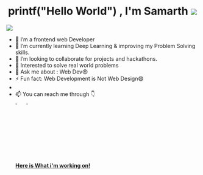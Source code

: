 
<h1 align="center">   printf("Hello World") , I'm Samarth <img src="https://img.icons8.com/emoji/48/000000/waving-hand-emoji.png"/></h1>
<img align = "center" src="https://img.icons8.com/external-flat-juicy-fish/60/000000/external-male-coding-and-development-flat-flat-juicy-fish.png"/>


- 🔭 I’m a frontend web Developer
- 🌱 I’m currently learning Deep Learning & improving my Problem Solving skills.
- 👯 I’m looking to collaborate for projects and hackathons.
- 🤔 Interested to solve real world problems
- 💬 Ask me about : Web Dev😍 
- ⚡ Fun fact: Web Development is Not Web Design😄
- 
- 📫 You can reach me through 👇 
  <br />[<img src="https://img.icons8.com/color/48/000000/linkedin.png" width="3.5%"/>](https://www.linkedin.com/in/samarth-dhawan-a317821aa/)  &nbsp;
   <a href="mailto:samarthdhawan28@gmail.com"> <img src="https://img.icons8.com/fluent/48/000000/gmail.png" width="3.5%"/>
  #### Here is What i'm working on!
